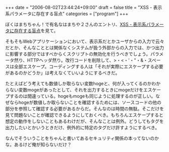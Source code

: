+++
date = "2006-08-02T23:44:24+09:00"
draft = false
title = "XSS - 表示系パラメータに存在する盲点"
categories = ["program"]
+++

ぼくはまちちゃん！で有名なはまちや２さんのエントリ、<a href="http://mxxi.hamachiya.com/2006/08/xss_1.html">XSS - 表示系パラメータに存在する盲点</a>を見て。

そもそもWebアプリケーションにおいて、表示系だとかユーザからの入力で云々だとか、そんなこととは関係なくシステムが扱う外部からの入力では、かつ出力に影響する部分ではすべからくスクリプトの無効化を行うべきでしょう。パラメータ然り、HTTPヘッダ然り。改行コードを削除して、>・<・'・"・&・スペースは全部エスケープ。コーディングする人は「それが実際にエスケープする必要があるのかどうか」は考えなくていいようにするべきだ。

たとえばどう考えても数値しか取らない変数hogeと、何が入ってくるのかわからない変数mogeがあったとして、それを出力するときにmogeだけをエスケープするのは間違っている。hogeもmogeも同じように処理するのが正しい。なぜならhogeが数値しか取らないことを確認するためには、ソースコードの他の部分を参照して確認する必要があるからだ。そんなのは時間の無駄。そこだけを見て問題ないことが確認できるようにしておくべき。もちろんエスケープすると想定の動作をしないこともあるわけだが、そんなことは例外。どうしてもタグを出力したいとかいうときだけ、例外的に特定のタグだけ許すようにするべき。

なんでそういうことをちゃんと書いてあるセキュリティ関係の本ってないのかな。あるけど俺が知らないだけ？
